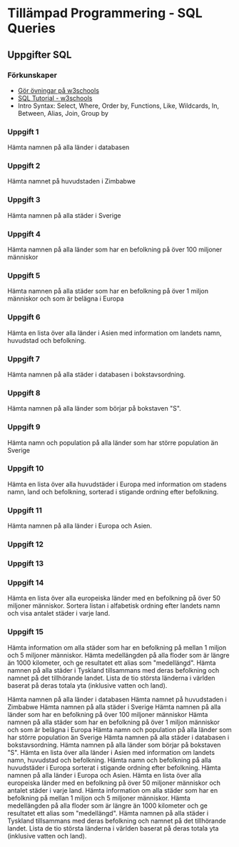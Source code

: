 # Tillämpad Programmering - SQL Queries

## Uppgifter SQL

### Förkunskaper

- [Gör övningar på w3schools](https://www.w3schools.com/sql/exercise.asp)
- [SQL Tutorial - w3schools](https://www.w3schools.com/sql/)
- Intro Syntax: Select, Where, Order by, Functions, Like, Wildcards, In, Between, Alias, Join, Group by

### Uppgift 1

Hämta namnen på alla länder i databasen

### Uppgift 2

Hämta namnet på huvudstaden i Zimbabwe

### Uppgift 3

Hämta namnen på alla städer i Sverige

### Uppgift 4

Hämta namnen på alla länder som har en befolkning på över 100 miljoner människor

### Uppgift 5

Hämta namnen på alla städer som har en befolkning på över 1 miljon människor och som är belägna i Europa

### Uppgift 6

Hämta en lista över alla länder i Asien med information om landets namn, huvudstad och befolkning.

### Uppgift 7

Hämta namnen på alla städer i databasen i bokstavsordning.

### Uppgift 8

Hämta namnen på alla länder som börjar på bokstaven "S".

### Uppgift 9

Hämta namn och population på alla länder som har större population än Sverige

### Uppgift 10

Hämta en lista över alla huvudstäder i Europa med information om stadens namn, land och befolkning, sorterad i stigande ordning efter befolkning.

### Uppgift 11

Hämta namnen på alla länder i Europa och Asien.

### Uppgift 12

### Uppgift 13

### Uppgift 14

Hämta en lista över alla europeiska länder med en befolkning på över 50 miljoner människor. Sortera listan i alfabetisk ordning efter landets namn och visa antalet städer i varje land.

### Uppgift 15

Hämta information om alla städer som har en befolkning på mellan 1 miljon och 5 miljoner människor.
Hämta medellängden på alla floder som är längre än 1000 kilometer, och ge resultatet ett alias som "medellängd".
Hämta namnen på alla städer i Tyskland tillsammans med deras befolkning och namnet på det tillhörande landet.
Lista de tio största länderna i världen baserat på deras totala yta (inklusive vatten och land).

Hämta namnen på alla länder i databasen
Hämta namnet på huvudstaden i Zimbabwe
Hämta namnen på alla städer i Sverige
Hämta namnen på alla länder som har en befolkning på över 100 miljoner människor
Hämta namnen på alla städer som har en befolkning på över 1 miljon människor och som är belägna i Europa
Hämta namn och population på alla länder som har större population än Sverige
Hämta namnen på alla städer i databasen i bokstavsordning.
Hämta namnen på alla länder som börjar på bokstaven "S".
Hämta en lista över alla länder i Asien med information om landets namn, huvudstad och befolkning.
Hämta namn och befolkning på alla huvudstäder i Europa sorterat i stigande ordning efter befolkning.
Hämta namnen på alla länder i Europa och Asien.
Hämta en lista över alla europeiska länder med en befolkning på över 50 miljoner människor och antalet städer i varje land.
Hämta information om alla städer som har en befolkning på mellan 1 miljon och 5 miljoner människor.
Hämta medellängden på alla floder som är längre än 1000 kilometer och ge resultatet ett alias som "medellängd".
Hämta namnen på alla städer i Tyskland tillsammans med deras befolkning och namnet på det tillhörande landet.
Lista de tio största länderna i världen baserat på deras totala yta (inklusive vatten och land).
